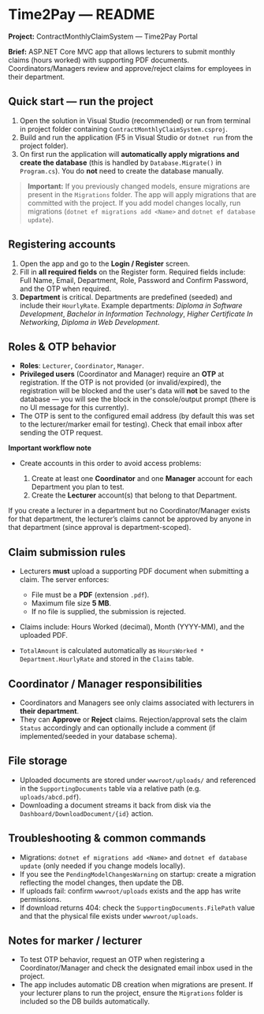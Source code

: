 # Time2Pay — README

**Project:** ContractMonthlyClaimSystem — Time2Pay Portal

**Brief:** ASP.NET Core MVC app that allows lecturers to submit monthly claims (hours worked) with supporting PDF documents. Coordinators/Managers review and approve/reject claims for employees in their department.

## Quick start — run the project

1. Open the solution in Visual Studio (recommended) or run from terminal in project folder containing `ContractMonthlyClaimSystem.csproj`.
2. Build and run the application (F5 in Visual Studio or `dotnet run` from the project folder).
3. On first run the application will **automatically apply migrations and create the database** (this is handled by `Database.Migrate()` in `Program.cs`). You do **not** need to create the database manually.

> **Important:** If you previously changed models, ensure migrations are present in the `Migrations` folder. The app will apply migrations that are committed with the project. If you add model changes locally, run migrations (`dotnet ef migrations add <Name>` and `dotnet ef database update`).

## Registering accounts

1. Open the app and go to the **Login / Register** screen.
2. Fill in **all required fields** on the Register form. Required fields include: Full Name, Email, Department, Role, Password and Confirm Password, and the OTP when required.
3. **Department** is critical. Departments are predefined (seeded) and include their `HourlyRate`. Example departments: *Diploma in Software Development*, *Bachelor in Information Technology*, *Higher Certificate In Networking*, *Diploma in Web Development*.

## Roles & OTP behavior

* **Roles**: `Lecturer`, `Coordinator`, `Manager`.
* **Privileged users** (Coordinator and Manager) require an **OTP** at registration. If the OTP is not provided (or invalid/expired), the registration will be blocked and the user's data will **not** be saved to the database — you will see the block in the console/output prompt (there is no UI message for this currently).
* The OTP is sent to the configured email address (by default this was set to the lecturer/marker email for testing). Check that email inbox after sending the OTP request.

**Important workflow note**

* Create accounts in this order to avoid access problems:

  1. Create at least one **Coordinator** and one **Manager** account for each Department you plan to test.
  2. Create the **Lecturer** account(s) that belong to that Department.

If you create a lecturer in a department but no Coordinator/Manager exists for that department, the lecturer’s claims cannot be approved by anyone in that department (since approval is department-scoped).

## Claim submission rules

* Lecturers **must** upload a supporting PDF document when submitting a claim. The server enforces:

  * File must be a **PDF** (extension `.pdf`).
  * Maximum file size **5 MB**.
  * If no file is supplied, the submission is rejected.
* Claims include: Hours Worked (decimal), Month (YYYY-MM), and the uploaded PDF.
* `TotalAmount` is calculated automatically as `HoursWorked * Department.HourlyRate` and stored in the `Claims` table.

## Coordinator / Manager responsibilities

* Coordinators and Managers see only claims associated with lecturers in **their department**.
* They can **Approve** or **Reject** claims. Rejection/approval sets the claim `Status` accordingly and can optionally include a comment (if implemented/seeded in your database schema).

## File storage

* Uploaded documents are stored under `wwwroot/uploads/` and referenced in the `SupportingDocuments` table via a relative path (e.g. `uploads/abcd.pdf`).
* Downloading a document streams it back from disk via the `Dashboard/DownloadDocument/{id}` action.

## Troubleshooting & common commands

* Migrations: `dotnet ef migrations add <Name>` and `dotnet ef database update` (only needed if you change models locally).
* If you see the `PendingModelChangesWarning` on startup: create a migration reflecting the model changes, then update the DB.
* If uploads fail: confirm `wwwroot/uploads` exists and the app has write permissions.
* If download returns 404: check the `SupportingDocuments.FilePath` value and that the physical file exists under `wwwroot/uploads`.

## Notes for marker / lecturer

* To test OTP behavior, request an OTP when registering a Coordinator/Manager and check the designated email inbox used in the project.
* The app includes automatic DB creation when migrations are present. If your lecturer plans to run the project, ensure the `Migrations` folder is included so the DB builds automatically.

